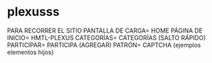 # plexusss
PARA RECORRER EL SITIO 
PANTALLA DE CARGA= HOME
PÁGINA DE INICIO= HMTL-PLEXUS
CATEGORÍAS= CATEGORÍAS (SALTO RÁPIDO)
PARTICIPAR= PARTICIPA (AGREGAR)
PATRÓN= CAPTCHA (ejemplos elementos hijos)

